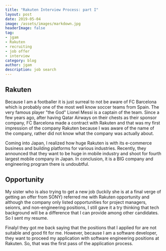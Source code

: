 ```yaml
---
title: "Rakuten Interview Process: part I"
layout: post
date: 2019-05-04
image: /assets/images/markdown.jpg
headerImage: false
tag:
- jgam
- Rakuten
- recruiting
- job offer
- interview
category: blog
author: jgam
description: job search
---
```


## Rakuten

Because I am a footballer it is just surreal to not be aware of FC Barcelona which is probably one of the most well know soccer teams from Spain. The very famous player "the God" Lionel Messi is a captain of the team. Since a few years ago, after having Qatar Airways on their chests as their sponsor company, FC Barcelona made a contract with Rakuten and that was my first impression of the company Rakuten because I was aware of the name of the company, rather did not know what the company was actually about.

Coming into Japan, I realized how huge Rakuten is with its e-commerce business and building platforms for various industries. Recently, they announced that they want to be huge in mobile industry and shoot for fourth largest mobile company in Japan. In conclusion, it is a BIG company and engineering program there is undoubtful.

## Opportunity

My sister who is also trying to get a new job (luckily she is at a final verge of getting an offer from SONY) referred me with Rakuten opportunity and although the company only listed opportunities for project managers, seionrs, and non-engineering positions, I still gave it a try thinking that tech background will be a difference that I can provide among other candidates. So I sent my resume.

Finalyl they got me back saying that the positions that I applied for are not suitable and good fit for me. However, because I am a software developer, they want to proceed my application with software engineering positions at Rakuten. So, that was the first pass of the application process.

